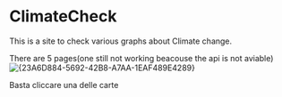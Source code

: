 # ClimateCheck
 This is a site to check various graphs about Climate change.
 
There are 5 pages(one still not working beacouse the api is not aviable)
![{23A6D884-5692-42B8-A7AA-1EAF489E4289}](https://github.com/user-attachments/assets/b79da18f-6b2b-44f3-88fc-468978ff2ed5)

Basta cliccare una delle carte 
